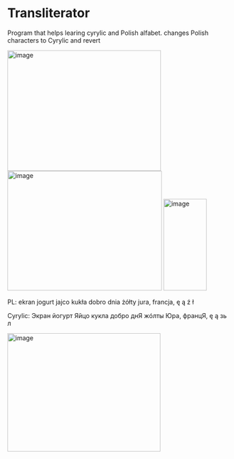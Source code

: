 # Transliterator
Program that helps learing cyrylic and Polish alfabet.
changes Polish characters to Cyrylic and revert

<img width="345" height="271" alt="image" src="https://github.com/user-attachments/assets/993bdf1f-b588-486a-8555-ad51d190622c" />
<img width="347" height="269" alt="image" src="https://github.com/user-attachments/assets/5f9716d1-a191-4571-9f6b-427f437cea0e" />
<img width="97" height="206" alt="image" src="https://github.com/user-attachments/assets/54e68a8a-d0c6-42ad-9f18-ea1041529d70" />


PL: ekran jogurt jajco kukła dobro dnia żółty
jura, francja, ę ą ź ł

Cyrylic:
Экран йогурт Яйцо кукла добро днЯ жóлты
Юра, францЯ, ę ą зь л


<img width="344" height="266" alt="image" src="https://github.com/user-attachments/assets/9dddf05d-a8ff-4055-aa15-4ccfa1d9930f" />



